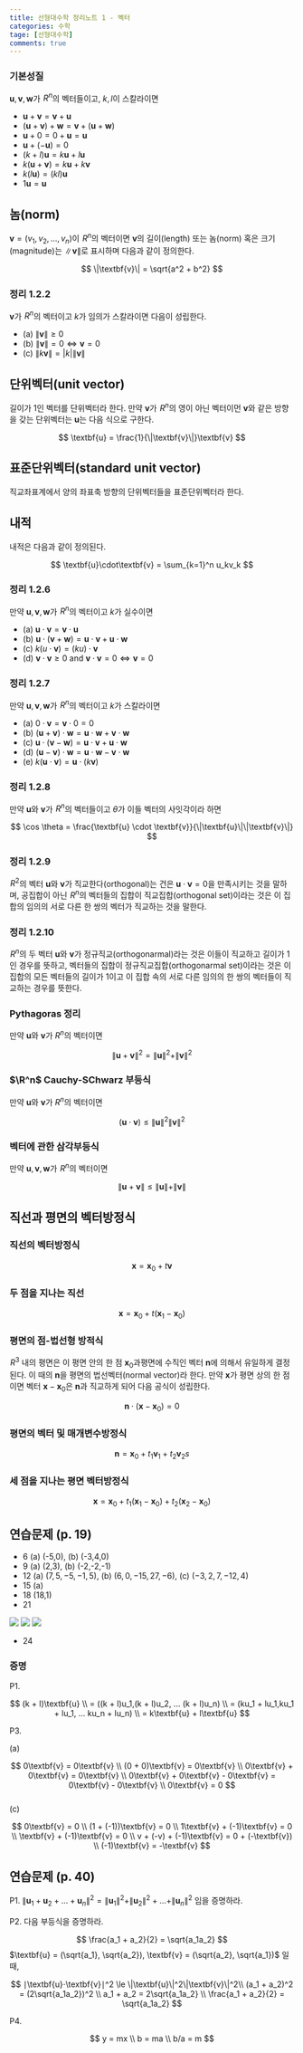 ```yaml
---
title: 선형대수학 정리노트 1 - 벡터
categories: 수학
tage: [선형대수학]
comments: true
---
```


### 기본성질

$\textbf{u}, \textbf{v}, \textbf{w}$가 $\!R^n$의 벡터들이고, $k,l$이 스칼라이면

* $\textbf{u} + \textbf{v} = \textbf{v} + \textbf{u}$
* $(\textbf{u} + \textbf{v}) + \textbf{w} = \textbf{v} + (\textbf{u} + \textbf{w})$
* $\textbf{u} + 0 = 0 + \textbf{u} = \textbf{u}$
* $\textbf{u} + (-\textbf{u}) = 0$
* $(k + l)\textbf{u} = k\textbf{u} + l\textbf{u}$
* $k(\textbf{u} + \textbf{v}) = k\textbf{u} + k\textbf{v}$
* $k(l\textbf{u}) = (kl)\textbf{u}$
* $1\textbf{u} = \textbf{u}$

## 놈(norm)

$\textbf{v}=(v_1, v_2, ..., v_n)$이 $\!R^n$의 벡터이면 $\textbf{v}$의 길이(length) 또는 놈(norm) 혹은 크기(magnitude)는 $\|\textbf{v}\|$로 표시하며 다음과 같이 정의한다.

$$
\|\textbf{v}\| = \sqrt{a^2 + b^2}
$$

### 정리 1.2.2

$\textbf{v}$가 $\!R^n$의 벡터이고 $k$가 임의가 스칼라이면 다음이 성립한다.


* (a) $\|\textbf{v}\| \ge 0$
* (b) $\|\textbf{v}\| = 0 \iff \textbf{v} = 0$
* (c) $\|k\textbf{v}\| = |k|\|\textbf{v}\|$

## 단위벡터(unit vector)

길이가 1인 벡터를 단위벡터라 한다. 만약 $\textbf{v}$가 $\!R^n$의 영이 아닌 벡터이먼 $\textbf{v}$와 같은 방향을 갖는 단위벡터는 $\textbf{u}$는 다음 식으로 구한다.

$$
\textbf{u} = \frac{1}{\|\textbf{v}\|}\textbf{v}
$$

## 표준단위벡터(standard unit vector)

직교좌표계에서 양의 좌표축 방향의 단위벡터들을 표준단위벡터라 한다.

## 내적

내적은 다음과 같이 정의된다.

$$
\textbf{u}\cdot\textbf{v} = \sum_{k=1}^n u_kv_k
$$

### 정리 1.2.6

만약 $\textbf{u}, \textbf{v}, \textbf{w}$가 $\!R^n$의 벡터이고 $k$가 실수이면

* (a) $\textbf{u} \cdot \textbf{v} = \textbf{v} \cdot \textbf{u}$
* (b) $\textbf{u} \cdot (\textbf{v} + \textbf{w}) = \textbf{u} \cdot \textbf{v} + \textbf{u} \cdot \textbf{w}$
* (c) $k(u \cdot \textbf{v}) = (ku) \cdot \textbf{v}$
* (d) $\textbf{v} \cdot \textbf{v} \ge 0$ and $\textbf{v} \cdot \textbf{v} = 0 \iff \textbf{v} = 0$ 

### 정리 1.2.7

만약 $\textbf{u}, \textbf{v}, \textbf{w}$가 $\!R^n$의 벡터이고 $k$가 스칼라이면

* (a) $0 \cdot \textbf{v} = \textbf{v} \cdot 0 = 0$
* (b) $(\textbf{u} + \textbf{v}) \cdot \textbf{w} = \textbf{u} \cdot \textbf{w} + \textbf{v} \cdot \textbf{w}$
* (c) $\textbf{u} \cdot (\textbf{v} - \textbf{w}) = \textbf{u} \cdot \textbf{v} + \textbf{u} \cdot \textbf{w}$
* (d) $(\textbf{u} - \textbf{v}) \cdot \textbf{w} = \textbf{u} \cdot \textbf{w} - \textbf{v} \cdot \textbf{w}$
* (e) $k(\textbf{u} \cdot \textbf{v}) = \textbf{u} \cdot (k \textbf{v})$

### 정리 1.2.8

만약 $\textbf{u}$와 $\textbf{v}$가 $\!R^n$의 벡터들이고 $\theta$가 이들 벡터의 사잇각이라 하면

$$
\cos \theta = \frac{\textbf{u} \cdot \textbf{v}}{\|\textbf{u}\|\|\textbf{v}\|}
$$

### 정리 1.2.9

$\!R^2$의 벡터 $\textbf{u}$와 $\textbf{v}$가 직교한다(orthogonal)는 건은 $\textbf{u} \cdot \textbf{v} = 0$을 만족시키는 것을 말하며, 공집합이 아닌 $\!R^n$의 벡터들의 집합이 직교집합(orthogonal set)이라는 것은 이 집합의 임의의 서로 다른 한 쌍의 벡터가 직교하는 것을 말한다.

### 정리 1.2.10

$\!R^n$의 두 벡터 $\textbf{u}$와 $\textbf{v}$가 정규직교(orthogonarmal)라는 것은 이들이 직교하고 길이가 1인 경우를 뜻하고, 벡터들의 집합이 정규직교집합(orthogonarmal set)이라는 것은 이 집합의 모든 벡터들의 길이가 1이고 이 집합 속의 서로 다른 임의의 한 쌍의 벡터들이 직교하는 경우를 뜻한다.

### Pythagoras 정리

만약 $\textbf{u}$와 $\textbf{v}$가 $R^n$의 벡터이면

$$
\|\textbf{u} + \textbf{v}\|^2 = \|\textbf{u}\|^2 + \|\textbf{v}\|^2
$$

### $\R^n$ Cauchy-SChwarz 부등식

만약 $\textbf{u}$와 $\textbf{v}$가 $R^n$의 벡터이면

$$
(\textbf{u} \cdot \textbf{v}) \le \|\textbf{u}\|^2 \|\textbf{v}\|^2
$$

### 벡터에 관한 삼각부등식

만약 $\textbf{u}, \textbf{v}, \textbf{w}$가 $\!R^n$의 벡터이면

$$
\|\textbf{u}+\textbf{v}\| \le \|\textbf{u}\| + \|\textbf{v}\|
$$

## 직선과 평면의 벡터방정식

### 직선의 벡터방정식

$$
\textbf{x} = \textbf{x}_0 + t\textbf{v}
$$

### 두 점을 지나는 직선

$$
\textbf{x}= \textbf{x}_0 + t(\textbf{x}_1 - \textbf{x}_0)
$$

### 평면의 점-법선형 방적식

$\!R^3$ 내의 평면은 이 평면 안의 한 점 $\textbf{x}_0$과평면에 수직인 벡터 $\textbf{n}$에 의해서 유일하게 결정된다. 이 때의 $\textbf{n}$을 평면의 법선벡터(normal vector)라 한다. 만약 $\textbf{x}$가 평면 상의 한 점이면 벡터 $\textbf{x} - \textbf{x}_0$은 $\textbf{n}$과 직교하게 되어 다음 공식이 성립한다.

$$
\textbf{n} \cdot (\textbf{x} - \textbf{x}_0) = 0
$$


### 평면의 벡터 및 매개변수방정식

$$
\textbf{n} = \textbf{x}_0 + t_1\textbf{v}_1 + t_2\textbf{v}_2s
$$


### 세 점을 지나는 평면 벡터방정식

$$
\textbf{x} = \textbf{x}_0 + t_1(\textbf{x}_1 - \textbf{x}_0) + t_2(\textbf{x}_2 - \textbf{x}_0)
$$



## 연습문제 (p. 19)

* 6 (a) (-5,0), (b) (-3,4,0)
* 9 (a) (2,3), (b) (-2,-2,-1)
* 12 
(a) $(7,5,-5,-1,5)$,
(b) $(6,0,-15,27,-6)$,
(c) $(-3,2,7,-12,4)$
* 15 (a)
* 18 (18,1)
* 21 

![](../post-img/21-1.svg)
![](../post-img/21-2.svg)
![](../post-img/21-3.svg)
* 24

### 증명

P1. 

$$
(k + l)\textbf{u} \\
= ((k + l)u_1,(k + l)u_2, ... (k + l)u_n) \\
= (ku_1 + lu_1,ku_1 + lu_1, ... ku_n + lu_n) \\
= k\textbf{u} + l\textbf{u}
$$

P3. 

(a)

$$
0\textbf{v} = 0\textbf{v} \\
(0 + 0)\textbf{v} = 0\textbf{v} \\
0\textbf{v} + 0\textbf{v} = 0\textbf{v} \\
0\textbf{v} + 0\textbf{v} - 0\textbf{v} = 0\textbf{v} - 0\textbf{v} \\
0\textbf{v} = 0
$$
\
(c)

$$
0\textbf{v} = 0 \\
(1 + (-1))\textbf{v} = 0 \\
1\textbf{v} + (-1)\textbf{v} = 0 \\
\textbf{v} + (-1)\textbf{v} = 0 \\
v + (-v) + (-1)\textbf{v} = 0 + (-\textbf{v}) \\
(-1)\textbf{v} = -\textbf{v}
$$

## 연습문제 (p. 40)

P1. $\|\textbf{u}_1 + \textbf{u}_2 + ... + \textbf{u}_n\|^2 = \|\textbf{u}_1\|^2 + \|\textbf{u}_2\|^2 + ... + \|\textbf{u}_n\|^2$ 임을 증명하라.

P2. 다음 부등식을 증명하라.

$$
\frac{a_1 + a_2}{2}  = \sqrt{a_1a_2}
$$
$\textbf{u} = (\sqrt{a_1}, \sqrt{a_2}), \textbf{v} = (\sqrt{a_2}, \sqrt{a_1})$ 일 때,

$$
∣\textbf{u}⋅\textbf{v}∣^2 \le \|\textbf{u}\|^2\|\textbf{v}\|^2\\
(a_1 + a_2)^2 = (2\sqrt{a_1a_2})^2 \\
a_1 + a_2 = 2\sqrt{a_1a_2} \\
\frac{a_1 + a_2}{2}  = \sqrt{a_1a_2}
$$

P4.

$$
y = mx \\
b = ma \\
b/a = m
$$